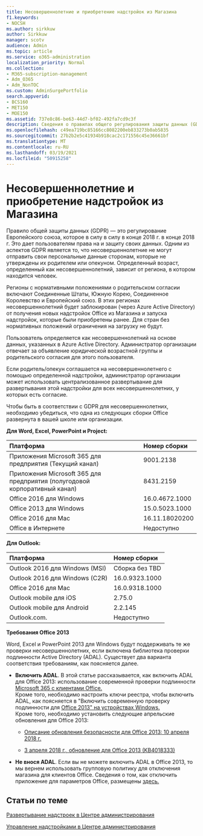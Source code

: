 ```yaml
---
title: Несовершеннолетние и приобретение надстройок из Магазина
f1.keywords:
- NOCSH
ms.author: sirkkuw
author: Sirkkuw
manager: scotv
audience: Admin
ms.topic: article
ms.service: o365-administration
localization_priority: Normal
ms.collection:
- M365-subscription-management
- Adm_O365
- Adm_NonTOC
ms.custom: AdminSurgePortfolio
search.appverid:
- BCS160
- MET150
- MOE150
ms.assetid: 737e8c86-be63-44d7-bf02-492fa7cd9c3f
description: Сведения о правилах общего регулирования защиты данных (GDPR), которые регулируют персональные данные несовершеннолетних.
ms.openlocfilehash: c49ea719bc85166cc8082200eb833273b0ab5835
ms.sourcegitcommit: 27b2b2e5c41934b918cac2c171556c45e36661bf
ms.translationtype: MT
ms.contentlocale: ru-RU
ms.lasthandoff: 03/19/2021
ms.locfileid: "50915258"
---
```

# <a name="minors-and-acquiring-add-ins-from-the-store"></a>Несовершеннолетние и приобретение надстройок из Магазина

Правило общей защиты данных (GDPR) — это регулирование Европейского союза, которое в силу в силу в конце 2018 г. в конце 2018 г. Это дает пользователям права на и защиту своих данных. Одним из аспектов GDPR является то, что несовершеннолетние не могут отправить свои персональные данные сторонам, которые не утверждены их родителем или опекуном. Определенный возраст, определенный как несовершеннолетний, зависит от региона, в котором находится человек.
  
Регионы с нормативными положениями о родительском согласии включают Соединенные Штаты, Южную Корею, Соединенное Королевство и Европейский союз. В этих регионах несовершеннолетний будет заблокирован (через Azure Active Directory) от получения новых надстройок Office из Магазина и запуска надстройок, которые были приобретены ранее. Для стран без нормативных положений ограничения на загрузку не будут.
  
Пользователь определяется как несовершеннолетний на основе данных, указанных в Azure Active Directory. Администратор организации отвечает за объявление юридической возрастной группы и родительского согласия для этого пользователя.
  
Если родитель/опекун соглашается на несовершеннолетнего с помощью определенной надстройки, администратор организации может использовать централизованное развертывание для развертывания этой надстройки для всех несовершеннолетних, у которых есть согласие.
  
Чтобы быть в соответствии с GDPR для несовершеннолетних, необходимо убедиться, что одна из следующих сборки Office развернута в вашей школе или организации.
 
 **Для Word, Excel, PowerPoint и Project:** 

|**Платформа** <br/> |**Номер сборки** <br/> |
|:-----|:-----|
|Приложения Microsoft 365 для предприятия (Текущий канал)  <br/> |9001.2138   <br/> |
|Приложения Microsoft 365 для предприятия (полугодовой корпоративный канал)  <br/> |8431.2159  <br/> |
|Office 2016 для Windows  <br/> |16.0.4672.1000  <br/> |
|Office 2013 для Windows  <br/> |15.0.5023.1000  <br/> |
|Office 2016 для Mac  <br/> |16.11.18020200  <br/> |
|Office в Интернете  <br/> |Недоступно  <br/> |
   
 **Для Outlook:** 
  
|**Платформа** <br/> |**Номер сборки** <br/> |
|:-----|:-----|
|Outlook 2016 для Windows (MSI)  <br/> |Сборка без TBD  <br/> |
|Outlook 2016 для Windows (C2R)  <br/> |16.0.9323.1000  <br/> |
|Office 2016 для Mac  <br/> |16.0.9318.1000  <br/> |
|Outlook mobile для iOS  <br/> |2.75.0  <br/> |
|Outlook mobile для Android  <br/> |2.2.145  <br/> |
|Outlook.com.  <br/> |Недоступно  <br/> |

 **Требования Office 2013**
  
Word, Excel и PowerPoint 2013 для Windows будут поддерживать те же проверки несовершеннолетних, если включена библиотека проверки подлинности Active Directory (ADAL). Существует два варианта соответствия требованиям, как поясняется далее.
  
- **Включить ADAL**. В этой статье рассказывается, как включить ADAL для Office 2013: использование современной проверки подлинности [Microsoft 365 с клиентами Office.](../../enterprise/modern-auth-for-office-2013-and-2016.md)<br/>Кроме того, необходимо настроить ключи реестра, чтобы включить ADAL, как поясняется в "Включить современную проверку подлинности для [Office 2013" на устройствах Windows.](../security-and-compliance/enable-modern-authentication.md)<br/>Кроме того, необходимо установить следующие апрельские обновления для Office 2013:
    
  - [Описание обновления безопасности для Office 2013: 10 апреля 2018 г.](https://support.microsoft.com/help/4018330/description-of-the-security-update-for-office-2013-april-10-2018)
    
  - [3 апреля 2018 г., обновление для Office 2013 (KB4018333)](https://support.microsoft.com/help/4018333/april-3-2018-update-for-office-2013-kb4018333)
    
- **Не внося ADAL**. Если вы не можете включить ADAL в Office 2013, то мы вернем использовать групповую политику для отключения магазина для клиентов Office. Сведения о том, как отключить приложение для параметров Office, размещены [здесь.](/previous-versions/office/office-2013-resource-kit/cc178992(v=office.15))

## <a name="related-articles"></a>Статьи по теме

[Развертывание надстроек в Центре администрирования](./manage-deployment-of-add-ins.md)

[Управление надстройками в Центре администрирования](./manage-addins-in-the-admin-center.md)
